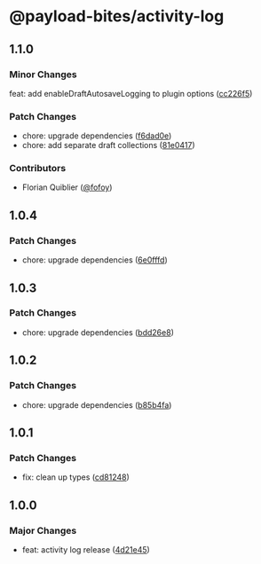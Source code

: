 # @payload-bites/activity-log

## 1.1.0

### Minor Changes

feat: add enableDraftAutosaveLogging to plugin options ([cc226f5](https://github.com/rilrom/payload-bites/commit/cc226f5))

### Patch Changes

- chore: upgrade dependencies ([f6dad0e](https://github.com/rilrom/payload-bites/commit/f6dad0e))
- chore: add separate draft collections ([81e0417](https://github.com/rilrom/payload-bites/commit/81e0417))

### Contributors

- Florian Quiblier ([@fofoy](https://github.com/fofoy))

## 1.0.4

### Patch Changes

- chore: upgrade dependencies ([6e0fffd](https://github.com/rilrom/payload-bites/commit/6e0fffd))

## 1.0.3

### Patch Changes

- chore: upgrade dependencies ([bdd26e8](https://github.com/rilrom/payload-bites/commit/bdd26e8))

## 1.0.2

### Patch Changes

- chore: upgrade dependencies ([b85b4fa](https://github.com/rilrom/payload-bites/commit/b85b4fa))

## 1.0.1

### Patch Changes

- fix: clean up types ([cd81248](https://github.com/rilrom/payload-bites/commit/cd81248))

## 1.0.0

### Major Changes

- feat: activity log release ([4d21e45](https://github.com/rilrom/payload-bites/commit/4d21e45))

